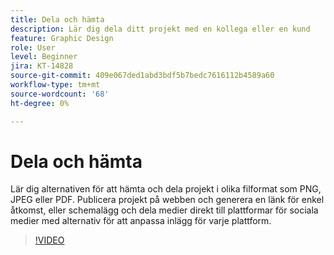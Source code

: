 ```yaml
---
title: Dela och hämta
description: Lär dig dela ditt projekt med en kollega eller en kund
feature: Graphic Design
role: User
level: Beginner
jira: KT-14828
source-git-commit: 409e067ded1abd3bdf5b7bedc7616112b4589a60
workflow-type: tm+mt
source-wordcount: '68'
ht-degree: 0%

---
```


# Dela och hämta

Lär dig alternativen för att hämta och dela projekt i olika filformat som PNG, JPEG eller PDF. Publicera projekt på webben och generera en länk för enkel åtkomst, eller schemalägg och dela medier direkt till plattformar för sociala medier med alternativ för att anpassa inlägg för varje plattform.

>[!VIDEO](https://video.tv.adobe.com/v/3426936?quality=12&learn=on&hidetitle=true)
